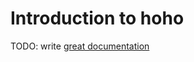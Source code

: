 # Introduction to hoho

TODO: write [great documentation](http://jacobian.org/writing/what-to-write/)
